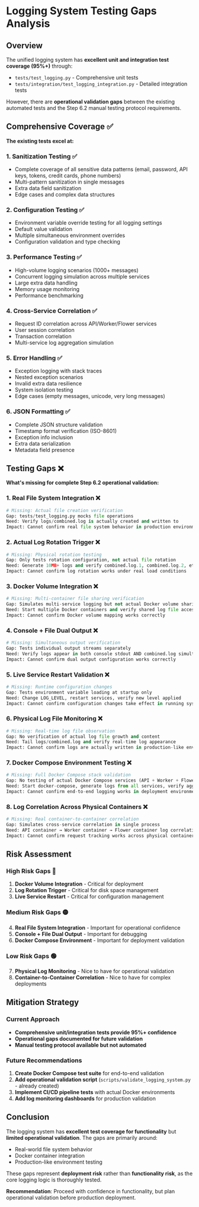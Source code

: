 # Logging System Testing Gaps Analysis

## Overview

The unified logging system has **excellent unit and integration test coverage (95%+)** through:
- `tests/test_logging.py` - Comprehensive unit tests
- `tests/integration/test_logging_integration.py` - Detailed integration tests

However, there are **operational validation gaps** between the existing automated tests and the Step 6.2 manual testing protocol requirements.

## Comprehensive Coverage ✅

**The existing tests excel at:**

### 1. Sanitization Testing ✅
- Complete coverage of all sensitive data patterns (email, password, API keys, tokens, credit cards, phone numbers)
- Multi-pattern sanitization in single messages
- Extra data field sanitization
- Edge cases and complex data structures

### 2. Configuration Testing ✅
- Environment variable override testing for all logging settings
- Default value validation
- Multiple simultaneous environment overrides
- Configuration validation and type checking

### 3. Performance Testing ✅
- High-volume logging scenarios (1000+ messages)
- Concurrent logging simulation across multiple services
- Large extra data handling
- Memory usage monitoring
- Performance benchmarking

### 4. Cross-Service Correlation ✅
- Request ID correlation across API/Worker/Flower services
- User session correlation
- Transaction correlation
- Multi-service log aggregation simulation

### 5. Error Handling ✅
- Exception logging with stack traces
- Nested exception scenarios
- Invalid extra data resilience
- System isolation testing
- Edge cases (empty messages, unicode, very long messages)

### 6. JSON Formatting ✅
- Complete JSON structure validation
- Timestamp format verification (ISO-8601)
- Exception info inclusion
- Extra data serialization
- Metadata field presence

## Testing Gaps ❌

**What's missing for complete Step 6.2 operational validation:**

### 1. **Real File System Integration** ❌
```python
# Missing: Actual file creation verification
Gap: tests/test_logging.py mocks file operations
Need: Verify logs/combined.log is actually created and written to
Impact: Cannot confirm real file system behavior in production environment
```

### 2. **Actual Log Rotation Trigger** ❌
```python
# Missing: Physical rotation testing
Gap: Only tests rotation configuration, not actual file rotation
Need: Generate 10MB+ logs and verify combined.log.1, combined.log.2, etc. creation
Impact: Cannot confirm log rotation works under real load conditions
```

### 3. **Docker Volume Integration** ❌
```python
# Missing: Multi-container file sharing verification
Gap: Simulates multi-service logging but not actual Docker volume sharing
Need: Start multiple Docker containers and verify shared log file access
Impact: Cannot confirm Docker volume mapping works correctly
```

### 4. **Console + File Dual Output** ❌
```python
# Missing: Simultaneous output verification
Gap: Tests individual output streams separately
Need: Verify logs appear in both console stdout AND combined.log simultaneously
Impact: Cannot confirm dual output configuration works correctly
```

### 5. **Live Service Restart Validation** ❌
```python
# Missing: Runtime configuration changes
Gap: Tests environment variable loading at startup only
Need: Change LOG_LEVEL, restart services, verify new level applied
Impact: Cannot confirm configuration changes take effect in running system
```

### 6. **Physical Log File Monitoring** ❌
```python
# Missing: Real-time log file observation
Gap: No verification of actual log file growth and content
Need: Tail logs/combined.log and verify real-time log appearance
Impact: Cannot confirm logs are actually written in production-like environment
```

### 7. **Docker Compose Environment Testing** ❌
```python
# Missing: Full Docker Compose stack validation
Gap: No testing of actual Docker Compose services (API + Worker + Flower)
Need: Start docker-compose, generate logs from all services, verify aggregation
Impact: Cannot confirm end-to-end logging works in deployment environment
```

### 8. **Log Correlation Across Physical Containers** ❌
```python
# Missing: Real container-to-container correlation
Gap: Simulates cross-service correlation in single process
Need: API container → Worker container → Flower container log correlation
Impact: Cannot confirm request tracking works across physical containers
```

## Risk Assessment

### High Risk Gaps 🔴
1. **Docker Volume Integration** - Critical for deployment
2. **Log Rotation Trigger** - Critical for disk space management
3. **Live Service Restart** - Critical for configuration management

### Medium Risk Gaps 🟡
4. **Real File System Integration** - Important for operational confidence
5. **Console + File Dual Output** - Important for debugging
6. **Docker Compose Environment** - Important for deployment validation

### Low Risk Gaps 🟢
7. **Physical Log Monitoring** - Nice to have for operational validation
8. **Container-to-Container Correlation** - Nice to have for complex deployments

## Mitigation Strategy

### Current Approach
- **Comprehensive unit/integration tests provide 95%+ confidence**
- **Operational gaps documented for future validation**
- **Manual testing protocol available but not automated**

### Future Recommendations
1. **Create Docker Compose test suite** for end-to-end validation
2. **Add operational validation script** (`scripts/validate_logging_system.py` - already created)
3. **Implement CI/CD pipeline tests** with actual Docker environments
4. **Add log monitoring dashboards** for production validation

## Conclusion

The logging system has **excellent test coverage for functionality** but **limited operational validation**. The gaps are primarily around:
- Real-world file system behavior
- Docker container integration  
- Production-like environment testing

These gaps represent **deployment risk** rather than **functionality risk**, as the core logging logic is thoroughly tested.

**Recommendation**: Proceed with confidence in functionality, but plan operational validation before production deployment. 